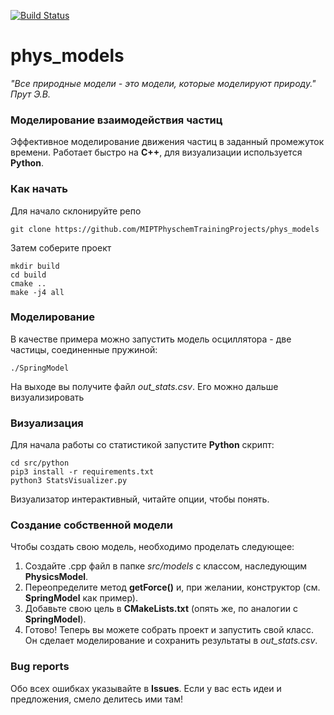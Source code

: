 [![Build Status](https://travis-ci.org/MIPTPhyschemTrainingProjects/phys_models.svg?branch=master)](https://travis-ci.org/MIPTPhyschemTrainingProjects/phys_models)
# phys_models
_"Все природные модели - это модели, которые моделируют природу."  
Прут Э.В._

### Моделирование взаимодействия частиц
Эффективное моделирование движения частиц в заданный промежуток времени. Работает быстро на __С++__, для визуализации используется __Python__.

### Как начать
Для начало склонируйте репо
```
git clone https://github.com/MIPTPhyschemTrainingProjects/phys_models
```
Затем соберите проект
```
mkdir build
cd build
cmake ..
make -j4 all
```
### Моделирование
В качестве примера можно запустить модель осциллятора - две частицы, соединенные пружиной:
```
./SpringModel
```
На выходе вы получите файл _out_stats.csv_. Его можно дальше визуализировать
### Визуализация
Для начала работы со статистикой запустите __Python__ скрипт:
```
cd src/python
pip3 install -r requirements.txt
python3 StatsVisualizer.py
```
Визуализатор интерактивный, читайте опции, чтобы понять.
### Создание собственной модели
Чтобы создать свою модель, необходимо проделать следующее:
1. Создайте .cpp файл в папке _src/models_ с классом, наследующим __PhysicsModel__. 
2. Переопределите метод __getForce()__ и, при желании, конструктор (см. __SpringModel__ как пример).
3. Добавьте свою цель в __CMakeLists.txt__ (опять же, по аналогии с __SpringModel__).
4. Готово! Теперь вы можете собрать проект и запустить свой класс. Он сделает моделирование и сохранить результаты в _out_stats.csv_.
### Bug reports
Обо всех ошибках указывайте в __Issues__. Если у вас есть идеи и предложения, смело делитесь ими там!
